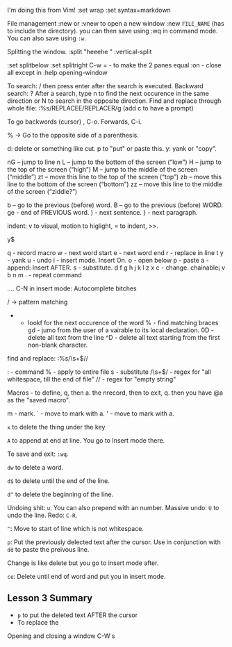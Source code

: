 I'm doing this from Vim!
:set wrap
:set syntax=markdown

File management
:new or :vnew  to open a new window
:new `FILE_NAME` (has to include the directory).
you can then save using :wq in command mode.
You can also save using `:w`.

Splitting the window.
:split "heeehe  "
:vertical-split

:set splitbelow
:set splitright
C-w = - to make the 2 panes equal
:on - close all except in
:help opening-window

To search: / then press enter after the search is executed.
Backward search: ?
After a search, type n to find the next occurence in the same direction or N to search in the opposite direction.
Find and replace through whole file: :%s/REPLACEE/REPLACER/g (add c to have a prompt)


To go backwords (cursor) , C-o. Forwards, C-i.

% -> Go to the opposite side of a parenthesis.

d: delete or something like cut. p to "put" or paste  this.
y: yank or "copy".

nG – jump to line n
L – jump to the bottom of the screen (“low”)
H – jump to the top of the screen (“high”)
M – jump to the middle of the screen (“middle”)
zt – move this line to the top of the screen (“top”)
zb – move this line to the bottom of the screen (“bottom”)
zz – move this line to the middle of the screen (“ziddle?”)

b – go to the previous (before) word.
B – go to the previous (before) WORD.
ge - end of PREVIOUS word.
) - next sentence.
} - next paragraph.

indent: v to visual, motion to higlight, = to indent, >>.


y$

q - record macro
w - next word start
e - next word end
r - replace in line
t 
y - yank
u - undo
i - insert mode. Insert On.
o - open below
p - paste
a - append: Insert AFTER.
s - substitute.
d 
f
g
h
j
k
l
z
x
c - change. chainable¡
v
b
n
m
. - repeat command

.... C-N in insert mode: Autocomplete bitches

/ -> pattern matching
* - lookf for the next occurence of the word
% - find matching braces
gd - jumo from the user of a vairable to its local declaration.
0D - delete all text from the line
^D - delete all text starting from the first non-blank character.

find and replace:
:%s/\s\+$//

: - command
% - apply to entire file
s - substitute
/\s\+$/ - regex for "all whitespace, till the end of file"
// - regex for "empty string"

Macros - to define, q, then a. the nrecord, then to exit, q. then you have @a as the "saved macro". 

m - mark.
` - move to mark with a.
' - move to mark with a.


`x` to delete the thing under the key

`A` to append at end at line. You go to Insert mode there.

To save and exit: `:wq`.

`dw` to delete a word.

`d$` to delete until the end of the line.

`d^` to delete the beginning of the line.

Undoing shit: `u`. You can also prepend with an number.
Massive undo: `U` to undo the line.
Redo: `C-R`.

`^`: Move to start of line which is not whitespace.

`p`: Put the previously delected text after the cursor. Use in conjunction with `dd` to paste the preivous line.

Change is like delete but you go to insert mode after.

`ce`: Delete until end of word and put you in insert mode.

## Lesson 3 Summary

- `p` to put the deleted text AFTER the cursor
- To replace the 

Opening and closing a window
C-W s
